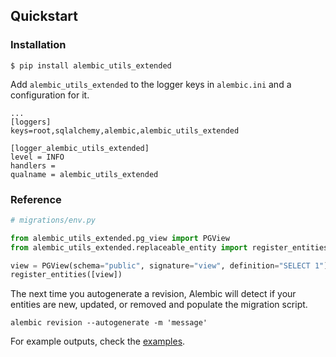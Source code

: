 ## Quickstart

### Installation

```shell
$ pip install alembic_utils_extended
```

Add `alembic_utils_extended` to the logger keys in `alembic.ini` and a configuration for it.

```
...
[loggers]
keys=root,sqlalchemy,alembic,alembic_utils_extended

[logger_alembic_utils_extended]
level = INFO
handlers =
qualname = alembic_utils_extended
```

### Reference

```python
# migrations/env.py

from alembic_utils_extended.pg_view import PGView
from alembic_utils_extended.replaceable_entity import register_entities

view = PGView(schema="public", signature="view", definition="SELECT 1")
register_entities([view])
```

The next time you autogenerate a revision, Alembic will detect if your entities are new, updated, or removed and
populate the migration script.

```shell
alembic revision --autogenerate -m 'message'
```

For example outputs, check the [examples](examples.md).
